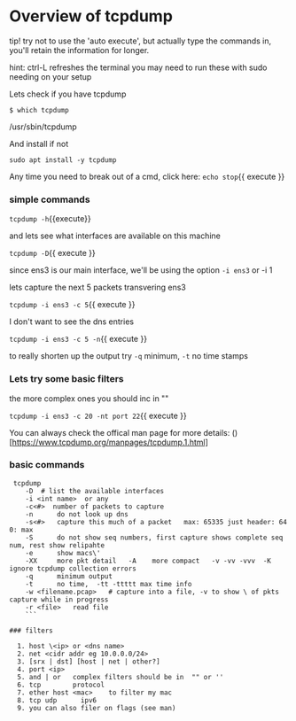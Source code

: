 # Overview of tcpdump

tip!
try not to use the 'auto execute', but actually type the commands in, you'll retain the information for longer.

hint:
ctrl-L refreshes the terminal
you may need to run these with sudo needing on your setup

Lets check if you have tcpdump

`$ which tcpdump`

/usr/sbin/tcpdump

And install  if not

`sudo apt install -y tcpdump`

Any time you need to break out of a cmd, click here:
`echo stop`{{ execute }}

### simple commands

 `tcpdump -h`{{execute}}

and lets see what interfaces are available on this machine

`tcpdump -D`{{ execute }}

since ens3 is our main interface, we'll be using the option `-i ens3`  or -i 1

lets capture the next 5 packets transvering ens3

`tcpdump -i ens3 -c 5`{{ execute }}

I don't want to see the dns entries

`tcpdump -i ens3 -c 5 -n`{{ execute }}

to really shorten up the output try `-q` minimum,  `-t` no time stamps


### Lets try some basic filters
the more complex ones you should inc in ""

`tcpdump -i ens3 -c 20 -nt port 22`{{ execute }}

You can always check the offical man page for more details:
()[https://www.tcpdump.org/manpages/tcpdump.1.html]

### basic commands

```
 tcpdump    
    -D  # list the available interfaces
    -i <int name>  or any
    -c<#>  number of packets to capture
    -n      do not look up dns
    -s<#>   capture this much of a packet   max: 65335 just header: 64   0: max
    -S      do not show seq numbers, first capture shows complete seq num, rest show relipahte
    -e      show macs\' 
    -XX     more pkt detail   -A    more compact   -v -vv -vvv  -K ignore tcpdump collection errors
    -q      minimum output
    -t      no time,  -tt -ttttt max time info
    -w <filename.pcap>   # capture into a file, -v to show \ of pkts capture while in progress
    -r <file>   read file
    ```

### filters

  1. host \<ip> or <dns name>
  2. net <cidr addr eg 10.0.0.0/24>
  3. [srx | dst] [host | net | other?]
  4. port <ip>  
  5. and | or   complex filters should be in  "" or ''
  6. tcp        protocol
  7. ether host <mac>    to filter my mac
  8. tcp udp      ipv6
  9. you can also filer on flags (see man)